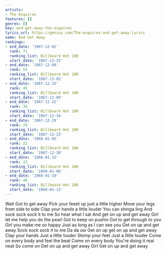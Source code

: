```yaml
---
artists:
- The Esquires
features: []
genres: []
key: and-get-away-the-esquires
lyrics_url: https://genius.com/The-esquires-and-get-away-lyrics
name: And Get Away
rankings:
- end_date: '1967-12-01'
  rank: 71
  ranking_list: Billboard Hot 100
  start_date: '1967-11-25'
- end_date: '1967-12-08'
  rank: 55
  ranking_list: Billboard Hot 100
  start_date: '1967-12-02'
- end_date: '1967-12-15'
  rank: 45
  ranking_list: Billboard Hot 100
  start_date: '1967-12-09'
- end_date: '1967-12-22'
  rank: 34
  ranking_list: Billboard Hot 100
  start_date: '1967-12-16'
- end_date: '1967-12-29'
  rank: 29
  ranking_list: Billboard Hot 100
  start_date: '1967-12-23'
- end_date: '1968-01-05'
  rank: 22
  ranking_list: Billboard Hot 100
  start_date: '1967-12-30'
- end_date: '1968-01-12'
  rank: 22
  ranking_list: Billboard Hot 100
  start_date: '1968-01-06'
- end_date: '1968-01-19'
  rank: 40
  ranking_list: Billboard Hot 100
  start_date: '1968-01-13'
---
```

Wait
Got to get away
Pick your feeet up just a little higher
Move your legs from side to side
Clap your hands a little louder
You can shinga ling
And sock sock sock it to me
So hear what I sat
And get on up and get away
Girl let me help you do the pearl
Got to keep on pushin
Got to get through to you
Girl you make me so happy
Just as long as I can see you
Get on up and get away
Sock sock sock it to me
Da da ow
Get on up get on up and get away
Clap your hands
Just a little louder
Stomp your feet
Just a little louder
Come on every body and feel the beat
Come on every body
You're doing it real neat
So come on
Get on up and get away
Girl
Get on up and get away
